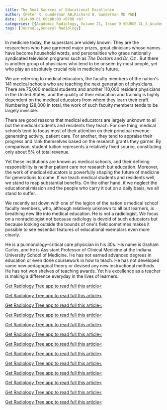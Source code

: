 ```yaml
---
title: The Real Sources of Educational Excellence
author: [Peter R. Gunderman AB,Richard B. Gunderman MD PhD]
date: 2014-09-01 00:00:00 +0700 +07
categories: [{Academic Radiology, Volume 21, Issue 9 SOURCE CL_S_AcademicRadiologyVolume21Issue9 1}]
tags: [Journals,General Radiology]
---
```

In medicine today, the superstars are widely known. They are the researchers who have garnered major prizes, great clinicians whose names have become household words, and personalities who grace nationally syndicated television programs such as _The Doctors_ and _Dr. Oz_ . But there is another group of physicians who tend to be unseen by most people, yet who play an absolutely crucial role in medicine's future.

We are referring to medical educators, the faculty members of the nation's 141 medical schools who are teaching the next generation of physicians. There are 75,000 medical students and another 110,000 resident physicians in the United States, and the quality of their education and training is highly dependent on the medical educators from whom they learn their craft. Numbering 128,000 in total, the work of such faculty members tends to be largely invisible.

There are good reasons that medical educators are largely unknown to all but the medical students and residents they teach. For one thing, medical schools tend to focus most of their attention on their principal revenue-generating activity, patient care. For another, they tend to appraise their progress and rank themselves based on the research grants they garner. By comparison, student tuition represents a relatively fixed source, constituting only about 5% of total revenue.

Yet these institutions are known as medical schools, and their defining responsibility is neither patient care nor research but education. Moreover, the work of medical educators is powerfully shaping the future of medicine for generations to come. If we teach medical students and residents well, we stand to reap substantial benefits. On the other hand, if we neglect the educational mission and the people who carry it out on a daily basis, we all stand to suffer.

We recently sat down with one of the legion of the nation's medical school faculty members, who, although relatively unknown to all but learners, is breathing new life into medical education. He is not a radiologist. We focus on a nonradiologist not because radiology is devoid of such educators but because looking outside the bounds of one's field sometimes makes it possible to see essential features of educational exemplars even more clearly.

He is a pulmonology–critical care physician in his 30s. His name is Graham Carlos, and he is Assistant Professor of Clinical Medicine at the Indiana University School of Medicine. He has not earned advanced degrees in education or even done coursework in how to teach. He has not developed some new pedagogical theory or devised any new instructional methods. He has not won shelves of teaching awards. Yet his excellence as a teacher is making a difference everyday in the lives of learners.

[Get Radiology Tree app to read full this article<](https://clinicalpub.com/app)

[Get Radiology Tree app to read full this article<](https://clinicalpub.com/app)

[Get Radiology Tree app to read full this article<](https://clinicalpub.com/app)

[Get Radiology Tree app to read full this article<](https://clinicalpub.com/app)

[Get Radiology Tree app to read full this article<](https://clinicalpub.com/app)

[Get Radiology Tree app to read full this article<](https://clinicalpub.com/app)

[Get Radiology Tree app to read full this article<](https://clinicalpub.com/app)

[Get Radiology Tree app to read full this article<](https://clinicalpub.com/app)

[Get Radiology Tree app to read full this article<](https://clinicalpub.com/app)

[Get Radiology Tree app to read full this article<](https://clinicalpub.com/app)

[Get Radiology Tree app to read full this article<](https://clinicalpub.com/app)

[Get Radiology Tree app to read full this article<](https://clinicalpub.com/app)

[Get Radiology Tree app to read full this article<](https://clinicalpub.com/app)